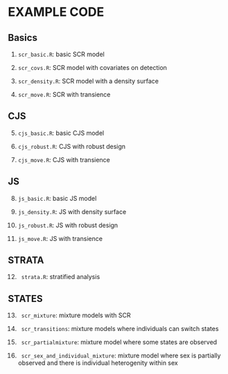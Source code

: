 # EXAMPLE CODE 

## Basics 
1. <code>scr_basic.R</code>: basic SCR model

2. <code>scr_covs.R</code>: SCR model with covariates on detection

3. <code>scr_density.R</code>: SCR model with a density surface

4. <code>scr_move.R</code>: SCR with transience

## CJS 

5. <code>cjs_basic.R</code>: basic CJS model 

6. <code>cjs_robust.R</code>: CJS with robust design

7. <code>cjs_move.R</code>: CJS with transience

## JS 

8. <code>js_basic.R</code>: basic JS model 

9. <code>js_density.R</code>: JS with density surface 

10. <code>js_robust.R</code>: JS with robust design 

11. <code>js_move.R</code>: JS with transience


## STRATA  

12. <code> strata.R</code>: stratified analysis 


## STATES 

13. <code> scr_mixture</code>: mixture models with SCR 

14. <code> scr_transitions</code>: mixture models where individuals can switch states

15. <code> scr_partialmixture</code>: mixture model where some states are observed 

16. <code> scr_sex_and_individual_mixture</code>: mixture model where sex is partially observed and there is individual heterogenity within sex 



